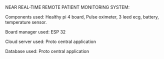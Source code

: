 NEAR REAL-TIME REMOTE PATIENT MONITORING SYSTEM:

Components used:
Healthy pi 4 board, Pulse oximeter, 3 leed ecg, battery, temperature sensor.

Board manager used: ESP 32

Cloud server used: Proto central application

Database used: Proto central application
